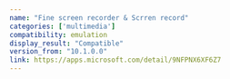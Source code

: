 ```yaml
---
name: "Fine screen recorder & Scrren record"
categories: ['multimedia']
compatibility: emulation
display_result: "Compatible"
version_from: "10.1.0.0"
link: https://apps.microsoft.com/detail/9NFPNX6XF6Z7
---
```

